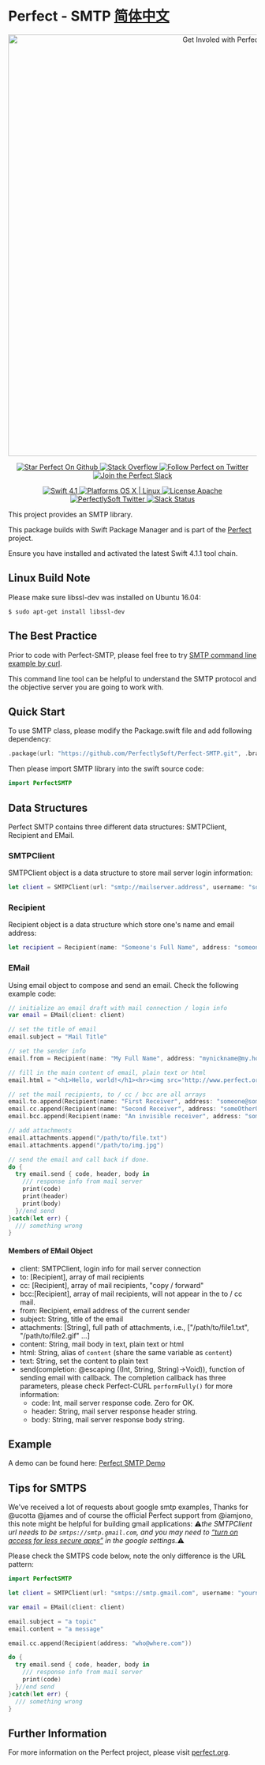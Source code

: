 # Perfect - SMTP [简体中文](README.zh_CN.md)

<p align="center">
    <a href="http://perfect.org/get-involved.html" target="_blank">
        <img src="http://perfect.org/assets/github/perfect_github_2_0_0.jpg" alt="Get Involed with Perfect!" width="854" />
    </a>
</p>

<p align="center">
    <a href="https://github.com/PerfectlySoft/Perfect" target="_blank">
        <img src="http://www.perfect.org/github/Perfect_GH_button_1_Star.jpg" alt="Star Perfect On Github" />
    </a>  
    <a href="http://stackoverflow.com/questions/tagged/perfect" target="_blank">
        <img src="http://www.perfect.org/github/perfect_gh_button_2_SO.jpg" alt="Stack Overflow" />
    </a>  
    <a href="https://twitter.com/perfectlysoft" target="_blank">
        <img src="http://www.perfect.org/github/Perfect_GH_button_3_twit.jpg" alt="Follow Perfect on Twitter" />
    </a>  
    <a href="http://perfect.ly" target="_blank">
        <img src="http://www.perfect.org/github/Perfect_GH_button_4_slack.jpg" alt="Join the Perfect Slack" />
    </a>
</p>

<p align="center">
    <a href="https://developer.apple.com/swift/" target="_blank">
        <img src="https://img.shields.io/badge/Swift-4.1-orange.svg?style=flat" alt="Swift 4.1">
    </a>
    <a href="https://developer.apple.com/swift/" target="_blank">
        <img src="https://img.shields.io/badge/Platforms-OS%20X%20%7C%20Linux%20-lightgray.svg?style=flat" alt="Platforms OS X | Linux">
    </a>
    <a href="http://perfect.org/licensing.html" target="_blank">
        <img src="https://img.shields.io/badge/License-Apache-lightgrey.svg?style=flat" alt="License Apache">
    </a>
    <a href="http://twitter.com/PerfectlySoft" target="_blank">
        <img src="https://img.shields.io/badge/Twitter-@PerfectlySoft-blue.svg?style=flat" alt="PerfectlySoft Twitter">
    </a>
    <a href="http://perfect.ly" target="_blank">
        <img src="http://perfect.ly/badge.svg" alt="Slack Status">
    </a>
</p>



This project provides an SMTP library.

This package builds with Swift Package Manager and is part of the [Perfect](https://github.com/PerfectlySoft/Perfect) project.

Ensure you have installed and activated the latest Swift 4.1.1 tool chain.

## Linux Build Note

Please make sure libssl-dev was installed on Ubuntu 16.04:

```
$ sudo apt-get install libssl-dev
```

## The Best Practice

Prior to code with Perfect-SMTP, please feel free to try [SMTP command line example by curl](https://ec.haxx.se/usingcurl-smtp.html).

This command line tool can be helpful to understand the SMTP protocol and the objective server you are going to work with.


## Quick Start

To use SMTP class, please modify the Package.swift file and add following dependency:

``` swift
.package(url: "https://github.com/PerfectlySoft/Perfect-SMTP.git", .branch("master"))
```

Then please import SMTP library into the swift source code:

``` swift
import PerfectSMTP
```

## Data Structures

Perfect SMTP contains three different data structures: SMTPClient, Recipient and EMail.

### SMTPClient

SMTPClient object is a data structure to store mail server login information:

``` swift
let client = SMTPClient(url: "smtp://mailserver.address", username: "someone@some.where", password:"secret")
```

### Recipient

Recipient object is a data structure which store one's name and email address:

``` swift
let recipient = Recipient(name: "Someone's Full Name", address: "someone@some.where")
```

### EMail

Using email object to compose and send an email. Check the following example code:

``` swift
// initialize an email draft with mail connection / login info
var email = EMail(client: client)

// set the title of email
email.subject = "Mail Title"

// set the sender info
email.from = Recipient(name: "My Full Name", address: "mynickname@my.home")

// fill in the main content of email, plain text or html
email.html = "<h1>Hello, world!</h1><hr><img src='http://www.perfect.org/images/perfect-logo-2-0.svg'>"

// set the mail recipients, to / cc / bcc are all arrays
email.to.append(Recipient(name: "First Receiver", address: "someone@some.where"))
email.cc.append(Recipient(name: "Second Receiver", address: "someOtherOne@some.where"))
email.bcc.append(Recipient(name: "An invisible receiver", address: "someoneElse@some.where"))

// add attachments
email.attachments.append("/path/to/file.txt")
email.attachments.append("/path/to/img.jpg")

// send the email and call back if done.
do {
  try email.send { code, header, body in
    /// response info from mail server
    print(code)
    print(header)
    print(body)
  }//end send
}catch(let err) {
  /// something wrong
}
```

#### Members of EMail Object

- client: SMTPClient, login info for mail server connection
- to: [Recipient], array of mail recipients
- cc: [Recipient], array of mail recipients, "copy / forward"
- bcc:[Recipient], array of mail recipients, will not appear in the to / cc mail.
- from: Recipient, email address of the current sender
- subject: String, title of the email
- attachments: [String], full path of attachments, i.e., ["/path/to/file1.txt", "/path/to/file2.gif" ...]
- content: String, mail body in text, plain text or html
- html: String, alias of `content` (share the same variable as `content`)
- text: String, set the content to plain text
- send(completion: @escaping ((Int, String, String)->Void)), function of sending email with callback.
The completion callback has three parameters, please check Perfect-CURL `performFully()` for more information:
  - code: Int, mail server response code. Zero for OK.
  - header: String, mail server response header string.
  - body: String, mail server response body string.


## Example

A demo can be found here:
[Perfect SMTP Demo](https://github.com/PerfectExamples/Perfect-SMTP-Demo)

## Tips for SMTPS

We've received a lot of requests about google smtp examples, Thanks for @ucotta @james and of course the official Perfect support from @iamjono, this note might be helpful for building gmail applications: ⚠️*the SMTPClient url needs to be `smtps://smtp.gmail.com`, and you may need to [“turn on access for less secure apps”](https://myaccount.google.com/lesssecureapps) in the google settings.*⚠️

Please check the SMTPS code below, note the only difference is the URL pattern:

``` swift
import PerfectSMTP

let client = SMTPClient(url: "smtps://smtp.gmail.com", username: "yourname@gmail.com", password:"yourpassword")

var email = EMail(client: client)

email.subject = "a topic"
email.content = "a message"

email.cc.append(Recipient(address: "who@where.com"))

do {
  try email.send { code, header, body in
    /// response info from mail server
    print(code)
  }//end send
}catch(let err) {
  /// something wrong
}
```


## Further Information
For more information on the Perfect project, please visit [perfect.org](http://perfect.org).
